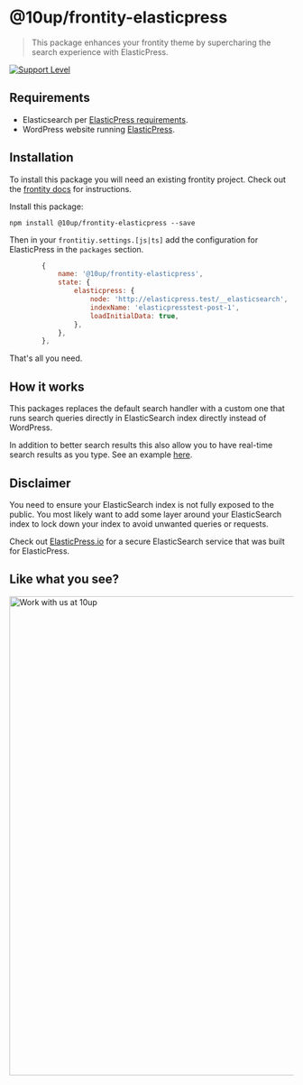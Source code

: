 # @10up/frontity-elasticpress

> This package enhances your frontity theme by supercharing the search experience with ElasticPress.

[![Support Level](https://img.shields.io/badge/support-active-green.svg)](#support-level)

## Requirements

* Elasticsearch per [ElasticPress requirements](https://github.com/10up/ElasticPress#requirements).
* WordPress website running [ElasticPress](https://elasticpress.io).

## Installation

To install this package you will need an existing frontity project. Check out the [frontity docs](https://docs.frontity.org/getting-started/quick-start-guide) for instructions.

Install this package:

```
npm install @10up/frontity-elasticpress --save
```

Then in your `frontitiy.settings.[js|ts]` add the configuration for ElasticPress in the `packages` section.

```js
		{
			name: '@10up/frontity-elasticpress',
			state: {
				elasticpress: {
					node: 'http://elasticpress.test/__elasticsearch',
					indexName: 'elasticpresstest-post-1',
					loadInitialData: true,
				},
			},
		},
```

That's all you need.

## How it works

This packages replaces the default search handler with a custom one that runs search queries directly in ElasticSearch index directly instead of WordPress.

In addition to better search results this also allow you to have real-time search results as you type. See an example [here](https://github.com/10up/frontity-packages/blob/develop/packages/twentypress/src/components/search/search-modal.js#L106).

## Disclaimer

You need to ensure your ElasticSearch index is not fully exposed to the public. You most likely want to add some layer around your ElasticSearch index to lock down your index to avoid unwanted queries or requests.

Check out [ElasticPress.io](https://www.elasticpress.io/) for a secure ElasticSearch service that was built for ElasticPress.


## Like what you see?

<a href="http://10up.com/contact/"><img src="https://10updotcom-wpengine.s3.amazonaws.com/uploads/2016/10/10up-Github-Banner.png" width="850" alt="Work with us at 10up"></a>
